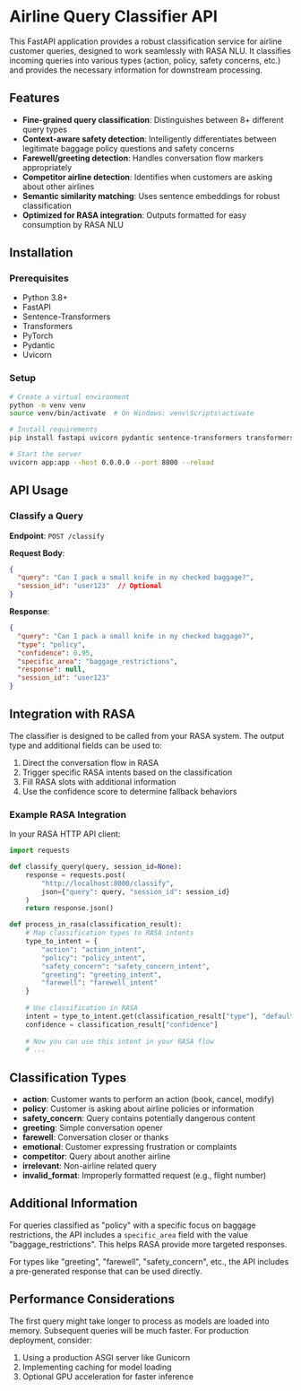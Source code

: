 # Airline Query Classifier API

This FastAPI application provides a robust classification service for airline customer queries, designed to work seamlessly with RASA NLU. It classifies incoming queries into various types (action, policy, safety concerns, etc.) and provides the necessary information for downstream processing.

## Features

- **Fine-grained query classification**: Distinguishes between 8+ different query types
- **Context-aware safety detection**: Intelligently differentiates between legitimate baggage policy questions and safety concerns
- **Farewell/greeting detection**: Handles conversation flow markers appropriately
- **Competitor airline detection**: Identifies when customers are asking about other airlines
- **Semantic similarity matching**: Uses sentence embeddings for robust classification
- **Optimized for RASA integration**: Outputs formatted for easy consumption by RASA NLU

## Installation

### Prerequisites

- Python 3.8+
- FastAPI
- Sentence-Transformers
- Transformers
- PyTorch
- Pydantic
- Uvicorn

### Setup

```bash
# Create a virtual environment
python -m venv venv
source venv/bin/activate  # On Windows: venv\Scripts\activate

# Install requirements
pip install fastapi uvicorn pydantic sentence-transformers transformers torch numpy

# Start the server
uvicorn app:app --host 0.0.0.0 --port 8000 --reload
```

## API Usage

### Classify a Query

**Endpoint**: `POST /classify`

**Request Body**:
```json
{
  "query": "Can I pack a small knife in my checked baggage?",
  "session_id": "user123"  // Optional
}
```

**Response**:
```json
{
  "query": "Can I pack a small knife in my checked baggage?",
  "type": "policy",
  "confidence": 0.95,
  "specific_area": "baggage_restrictions",
  "response": null,
  "session_id": "user123"
}
```

## Integration with RASA

The classifier is designed to be called from your RASA system. The output type and additional fields can be used to:

1. Direct the conversation flow in RASA
2. Trigger specific RASA intents based on the classification
3. Fill RASA slots with additional information
4. Use the confidence score to determine fallback behaviors

### Example RASA Integration

In your RASA HTTP API client:

```python
import requests

def classify_query(query, session_id=None):
    response = requests.post(
        "http://localhost:8000/classify",
        json={"query": query, "session_id": session_id}
    )
    return response.json()

def process_in_rasa(classification_result):
    # Map classification types to RASA intents
    type_to_intent = {
        "action": "action_intent",
        "policy": "policy_intent",
        "safety_concern": "safety_concern_intent",
        "greeting": "greeting_intent",
        "farewell": "farewell_intent"
    }
    
    # Use classification in RASA
    intent = type_to_intent.get(classification_result["type"], "default_intent")
    confidence = classification_result["confidence"]
    
    # Now you can use this intent in your RASA flow
    # ...
```

## Classification Types

- **action**: Customer wants to perform an action (book, cancel, modify)
- **policy**: Customer is asking about airline policies or information
- **safety_concern**: Query contains potentially dangerous content
- **greeting**: Simple conversation opener
- **farewell**: Conversation closer or thanks
- **emotional**: Customer expressing frustration or complaints
- **competitor**: Query about another airline
- **irrelevant**: Non-airline related query
- **invalid_format**: Improperly formatted request (e.g., flight number)

## Additional Information

For queries classified as "policy" with a specific focus on baggage restrictions, the API includes a `specific_area` field with the value "baggage_restrictions". This helps RASA provide more targeted responses.

For types like "greeting", "farewell", "safety_concern", etc., the API includes a pre-generated response that can be used directly.

## Performance Considerations

The first query might take longer to process as models are loaded into memory. Subsequent queries will be much faster. For production deployment, consider:

1. Using a production ASGI server like Gunicorn
2. Implementing caching for model loading
3. Optional GPU acceleration for faster inference
